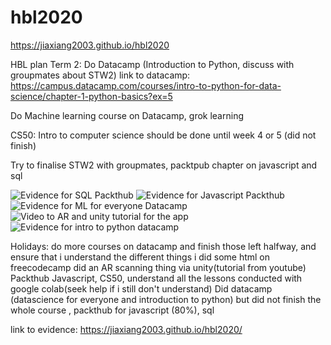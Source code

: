 # hbl2020

https://jiaxiang2003.github.io/hbl2020

HBL plan
Term 2:
Do Datacamp (Introduction to Python, discuss with groupmates about STW2) link to datacamp: https://campus.datacamp.com/courses/intro-to-python-for-data-science/chapter-1-python-basics?ex=5

Do Machine learning course on Datacamp, grok learning

CS50: Intro to computer science should be done until week 4 or 5 (did not finish)

Try to finalise STW2 with groupmates, packtpub chapter on javascript and sql 

![Evidence for SQL Packthub](http://https://user-images.githubusercontent.com/61258340/84213845-4aafd180-aaf4-11ea-94f3-aac37e18da56.png)
![Evidence for Javascript Packthub](http://https://user-images.githubusercontent.com/61258340/84212385-4386c480-aaf0-11ea-9fe2-6397e353d7a1.png)
![Evidence for ML for everyone Datacamp](http://https://user-images.githubusercontent.com/61258340/84223064-a0dc3f00-ab0b-11ea-8e59-2e298dde7f15.png)
![Video to AR and unity tutorial for the app](http://https://www.youtube.com/watch?v=BeoY5mRm1UY)
![Evidence for intro to python datacamp](https://user-images.githubusercontent.com/61258340/84227240-6d52e200-ab16-11ea-8642-126be0341462.png)


Holidays: 
do more courses on datacamp and finish those left halfway, and ensure that i understand the different things
i did some html on freecodecamp
did an AR scanning thing via unity(tutorial from youtube)
Packthub Javascript, CS50, understand all the lessons conducted with google colab(seek help if i still don't understand)
Did datacamp (datascience for everyone and introduction to python) but did not finish the whole course , packthub for javascript (80%), sql


link to evidence: https://jiaxiang2003.github.io/hbl2020/
